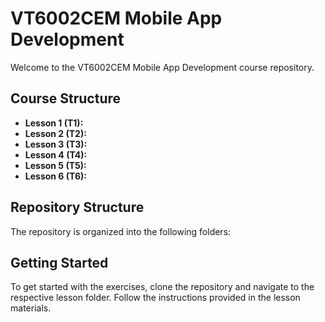 # VT6002CEM Mobile App Development

Welcome to the VT6002CEM Mobile App Development course repository. 

## Course Structure

- **Lesson 1 (T1):** 
- **Lesson 2 (T2):** 
- **Lesson 3 (T3):** 
- **Lesson 4 (T4):** 
- **Lesson 5 (T5):** 
- **Lesson 6 (T6):** 

## Repository Structure

The repository is organized into the following folders:


## Getting Started

To get started with the exercises, clone the repository and navigate to the respective lesson folder. Follow the instructions provided in the lesson materials.
